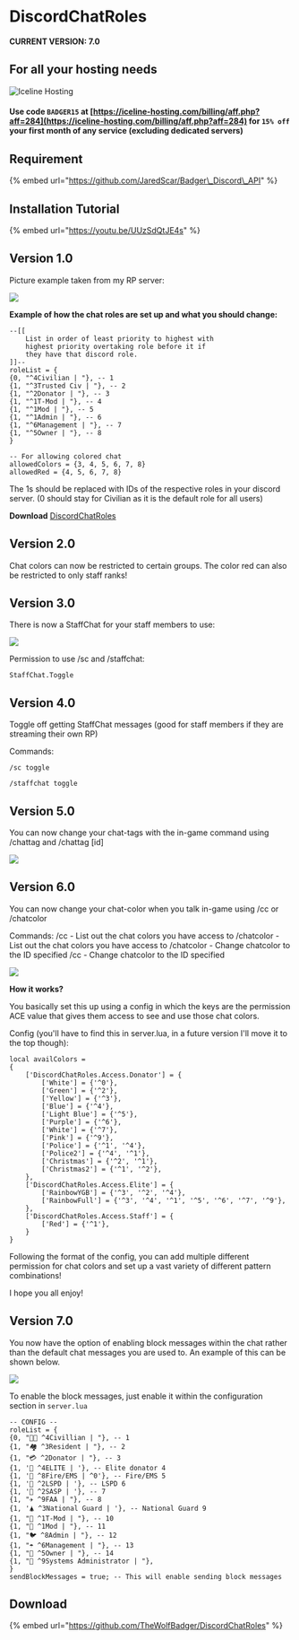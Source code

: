 # DiscordChatRoles

**CURRENT VERSION: 7.0**

## For all your hosting needs

![Iceline Hosting](https://i.gyazo.com/24c65c27acc53ce0656cda7e7ed29230.gif)

#### Use code `BADGER15` at [https://iceline-hosting.com/billing/aff.php?aff=284](https://iceline-hosting.com/billing/aff.php?aff=284) for `15% off` your first month of any service \(excluding dedicated servers\)

## Requirement

{% embed url="https://github.com/JaredScar/Badger\_Discord\_API" %}

## Installation Tutorial

{% embed url="https://youtu.be/UUzSdQtJE4s" %}

## **Version 1.0**

Picture example taken from my RP server:

![](https://i.gyazo.com/c845547a9cbcd99e7716726d53abb216.png)

**Example of how the chat roles are set up and what you should change:**

```text
--[[
    List in order of least priority to highest with 
    highest priority overtaking role before it if 
    they have that discord role.
]]--
roleList = {
{0, "^4Civilian | "}, -- 1
{1, "^3Trusted Civ | "}, -- 2
{1, "^2Donator | "}, -- 3
{1, "^1T-Mod | "}, -- 4
{1, "^1Mod | "}, -- 5
{1, "^1Admin | "}, -- 6
{1, "^6Management | "}, -- 7
{1, "^5Owner | "}, -- 8
}

-- For allowing colored chat
allowedColors = {3, 4, 5, 6, 7, 8}
allowedRed = {4, 5, 6, 7, 8}
```

The 1s should be replaced with IDs of the respective roles in your discord server. \(0 should stay for Civilian as it is the default role for all users\)

**Download** [DiscordChatRoles](https://github.com/TheWolfBadger/DiscordChatRoles)

## **Version 2.0** 

Chat colors can now be restricted to certain groups. The color red can also be restricted to only staff ranks!

## **Version 3.0** 

There is now a StaffChat for your staff members to use: 

![](https://i.gyazo.com/b82ef0e256ba67aa89db7d7307f77eef.gif)

Permission to use /sc and /staffchat:

```text
StaffChat.Toggle
```

## **Version 4.0**

Toggle off getting StaffChat messages \(good for staff members if they are streaming their own RP\)

Commands:

`/sc toggle`

`/staffchat toggle`

## **Version 5.0**

You can now change your chat-tags with the in-game command using /chattag and /chattag \[id\]

![](https://i.gyazo.com/d41d1a27f326461d07b01f669ea07a8d.png)

## Version 6.0

You can now change your chat-color when you talk in-game using /cc or /chatcolor

Commands: /cc - List out the chat colors you have access to /chatcolor - List out the chat colors you have access to /chatcolor  - Change chatcolor to the ID specified /cc  - Change chatcolor to the ID specified

![](https://i.gyazo.com/394fa27e4c675cd63832e83d43d5b4a6.gif)

**How it works?** 

You basically set this up using a config in which the keys are the permission ACE value that gives them access to see and use those chat colors.

Config \(you'll have to find this in server.lua, in a future version I'll move it to the top though\):

```text
local availColors = 
{
    ['DiscordChatRoles.Access.Donator'] = {
        ['White'] = {'^0'},
        ['Green'] = {'^2'},
        ['Yellow'] = {'^3'},
        ['Blue'] = {'^4'},
        ['Light Blue'] = {'^5'},
        ['Purple'] = {'^6'},
        ['White'] = {'^7'},
        ['Pink'] = {'^9'},
        ['Police'] = {'^1', '^4'},
        ['Police2'] = {'^4', '^1'},
        ['Christmas'] = {'^2', '^1'},
        ['Christmas2'] = {'^1', '^2'},
    },
    ['DiscordChatRoles.Access.Elite'] = {
        ['RainbowYGB'] = {'^3', '^2', '^4'},
        ['RainbowFull'] = {'^3', '^4', '^1', '^5', '^6', '^7', '^9'},
    },
    ['DiscordChatRoles.Access.Staff'] = {
        ['Red'] = {'^1'},
    }
}
```

Following the format of the config, you can add multiple different permission for chat colors and set up a vast variety of different pattern combinations!

I hope you all enjoy! 

## Version 7.0

You now have the option of enabling block messages within the chat rather than the default chat messages you are used to. An example of this can be shown below.

![](https://i.gyazo.com/dba204b15bd15aadd387f0e7a0509293.gif)

To enable the block messages, just enable it within the configuration section in `server.lua` 

```text
-- CONFIG --
roleList = {
{0, "👦🏻 ^4Civillian | "}, -- 1
{1, "🏘️ ^3Resident | "}, -- 2
{1, "💳 ^2Donator | "}, -- 3
{1, '🤑 ^4ELITE | '}, -- Elite donator 4
{1, '🧯 ^8Fire/EMS | ^0'}, -- Fire/EMS 5
{1, '👮 ^2LSPD | '}, -- LSPD 6
{1, '👮 ^2SASP | '}, -- 7
{1, "✈️ ^9FAA | "}, -- 8
{1, '🛦️ ^3National Guard | '}, -- National Guard 9
{1, "🔻 ^1T-Mod | "}, -- 10
{1, "🔻 ️^1Mod | "}, -- 11
{1, "🐦 ^8Admin | "}, -- 12
{1, "☂️ ^6Management | "}, -- 13
{1, "🐉 ^5Owner | "}, -- 14
{1, "🦡 ^9Systems Administrator | "},
}
sendBlockMessages = true; -- This will enable sending block messages
```

## Download

{% embed url="https://github.com/TheWolfBadger/DiscordChatRoles" %}

